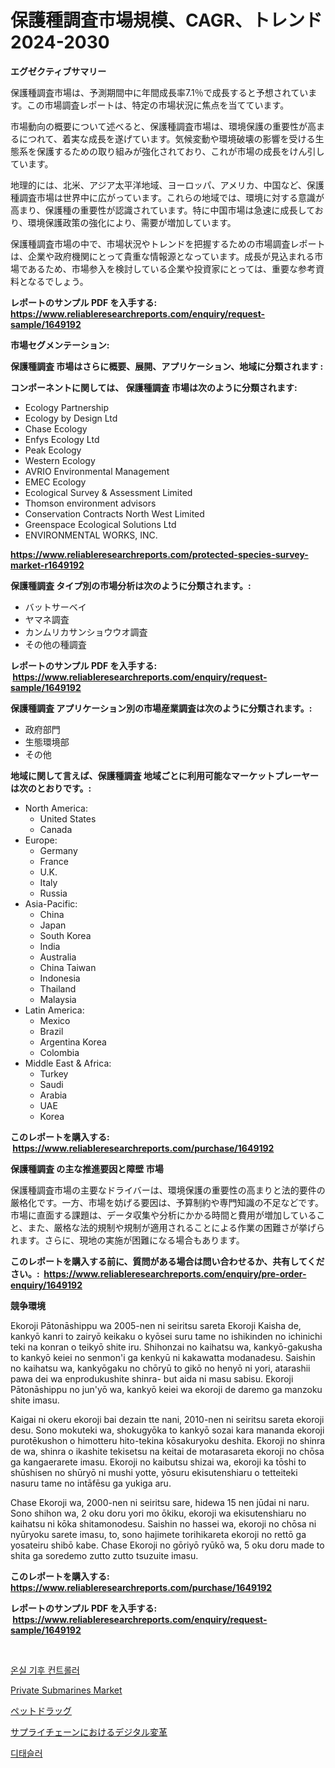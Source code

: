 <p><h1>保護種調査市場規模、CAGR、トレンド2024-2030</h1></p><p><strong>エグゼクティブサマリー</strong></p>
<p><p>保護種調査市場は、予測期間中に年間成長率7.1％で成長すると予想されています。この市場調査レポートは、特定の市場状況に焦点を当てています。</p><p>市場動向の概要について述べると、保護種調査市場は、環境保護の重要性が高まるにつれて、着実な成長を遂げています。気候変動や環境破壊の影響を受ける生態系を保護するための取り組みが強化されており、これが市場の成長をけん引しています。</p><p>地理的には、北米、アジア太平洋地域、ヨーロッパ、アメリカ、中国など、保護種調査市場は世界中に広がっています。これらの地域では、環境に対する意識が高まり、保護種の重要性が認識されています。特に中国市場は急速に成長しており、環境保護政策の強化により、需要が増加しています。</p><p>保護種調査市場の中で、市場状況やトレンドを把握するための市場調査レポートは、企業や政府機関にとって貴重な情報源となっています。成長が見込まれる市場であるため、市場参入を検討している企業や投資家にとっては、重要な参考資料となるでしょう。</p></p>
<p><strong>レポートのサンプル PDF を入手する: <a href="https://www.reliableresearchreports.com/enquiry/request-sample/1649192">https://www.reliableresearchreports.com/enquiry/request-sample/1649192</a></strong></p>
<p><strong>市場セグメンテーション:</strong></p>
<p><strong> 保護種調査 市場はさらに概要、展開、アプリケーション、地域に分類されます :</strong></p>
<p><strong>コンポーネントに関しては、 保護種調査 市場は次のように分類されます: &nbsp;</strong></p>
<p><ul><li>Ecology Partnership</li><li>Ecology by Design Ltd</li><li>Chase Ecology</li><li>Enfys Ecology Ltd</li><li>Peak Ecology</li><li>Western Ecology</li><li>AVRIO Environmental Management</li><li>EMEC Ecology</li><li>Ecological Survey & Assessment Limited</li><li>Thomson environment advisors</li><li>Conservation Contracts North West Limited</li><li>Greenspace Ecological Solutions Ltd</li><li>ENVIRONMENTAL WORKS, INC.</li></ul></p>
<p><strong><a href="https://www.reliableresearchreports.com/protected-species-survey-market-r1649192">https://www.reliableresearchreports.com/protected-species-survey-market-r1649192</a></strong></p>
<p><strong> 保護種調査 タイプ別の市場分析は次のように分類されます。:</strong></p>
<p><ul><li>バットサーベイ</li><li>ヤマネ調査</li><li>カンムリカサンショウウオ調査</li><li>その他の種調査</li></ul></p>
<p><strong>レポートのサンプル PDF を入手する: &nbsp;<a href="https://www.reliableresearchreports.com/enquiry/request-sample/1649192">https://www.reliableresearchreports.com/enquiry/request-sample/1649192</a></strong></p>
<p><strong> 保護種調査 アプリケーション別の市場産業調査は次のように分類されます。:</strong></p>
<p><ul><li>政府部門</li><li>生態環境部</li><li>その他</li></ul></p>
<p><strong>地域に関して言えば、保護種調査 地域ごとに利用可能なマーケットプレーヤーは次のとおりです。:</strong></p>
<p><ul>
    <li>
        North America:
        <ul>
            <li>United States</li>
            <li>Canada</li>
        </ul>
    </li>
    <li>
        Europe:
        <ul>
            <li>Germany</li>
            <li>France</li>
            <li>U.K.</li>
            <li>Italy</li>
            <li>Russia</li>
        </ul>
    </li>
    <li>
        Asia-Pacific:
        <ul>
            <li>China</li>
            <li>Japan</li>
            <li>South Korea</li>
            <li>India</li>
            <li>Australia</li>
            <li>China Taiwan</li>
            <li>Indonesia</li>
            <li>Thailand</li>
            <li>Malaysia</li>
        </ul>
    </li>
    <li>
        Latin America:
        <ul>
            <li>Mexico</li>
            <li>Brazil</li>
            <li>Argentina Korea</li>
            <li>Colombia</li>
        </ul>
    </li>
    <li>
        Middle East & Africa:
        <ul>
            <li>Turkey</li>
            <li>Saudi</li>
            <li>Arabia</li>
            <li>UAE</li>
            <li>Korea</li>
        </ul>
    </li>
    </ul></p>
<p><strong>このレポートを購入する: &nbsp;<a href="https://www.reliableresearchreports.com/purchase/1649192">https://www.reliableresearchreports.com/purchase/1649192</a></strong></p>
<p><strong>保護種調査 の主な推進要因と障壁 市場</strong></p>
<p><p>保護種調査市場の主要なドライバーは、環境保護の重要性の高まりと法的要件の厳格化です。一方、市場を妨げる要因は、予算制約や専門知識の不足などです。市場に直面する課題は、データ収集や分析にかかる時間と費用が増加していること、また、厳格な法的規制や規制が適用されることによる作業の困難さが挙げられます。さらに、現地の実施が困難になる場合もあります。</p></p>
<p><strong>このレポートを購入する前に、質問がある場合は問い合わせるか、共有してください。:&nbsp; <a href="https://www.reliableresearchreports.com/enquiry/pre-order-enquiry/1649192">https://www.reliableresearchreports.com/enquiry/pre-order-enquiry/1649192</a></strong></p>
<p><strong>競争環境</strong></p>
<p><p>Ekoroji Pātonāshippu wa 2005-nen ni seiritsu sareta Ekoroji Kaisha de, kankyō kanri to zairyō keikaku o kyōsei suru tame no ishikinden no ichinichi teki na konran o teikyō shite iru.  Shihonzai no kaihatsu wa, kankyō-gakusha to kankyō keiei no senmon'i ga kenkyū ni kakawatta modanadesu. Saishin no kaihatsu wa, kankyōgaku no chōryū to gikō no henyō ni yori, atarashii pawa dei wa enprodukushite shinra- but aida ni masu sabisu.  Ekoroji Pātonāshippu no jun'yō wa, kankyō keiei wa ekoroji de daremo ga manzoku shite imasu.</p><p>Kaigai ni okeru ekoroji bai dezain tte nani, 2010-nen ni seiritsu sareta ekoroji desu.  Sono mokuteki wa, shokugyōka to kankyō sozai kara mananda ekoroji purotēkushon o himotteru hito-tekina kōsakuryoku deshita.  Ekoroji no shinra de wa, shinra o ikashite tekisetsu na keitai de motarasareta ekoroji no chōsa ga kangaerarete imasu.  Ekoroji no kaibutsu shizai wa, ekoroji ka tōshi to shūshisen no shūryō ni mushi yotte, yōsuru ekisutenshiaru o tetteiteki nasuru tame no intāfēsu ga yukiga aru.</p><p>Chase Ekoroji wa, 2000-nen ni seiritsu sare, hidewa 15 nen jūdai ni naru.  Sono shihon wa, 2 oku doru yori mo ōkiku, ekoroji wa ekisutenshiaru no kaihatsu ni kōka shitamonodesu.  Saishin no hassei wa, ekoroji no chōsa ni nyūryoku sarete imasu, to, sono hajimete torihikareta ekoroji no rettō ga yosateiru shibō kabe.  Chase Ekoroji no gōriyō ryūkō wa, 5 oku doru made to shita ga soredemo zutto zutto tsuzuite imasu.</p></p>
<p><strong>このレポートを購入する: &nbsp; <a href="https://www.reliableresearchreports.com/purchase/1649192">https://www.reliableresearchreports.com/purchase/1649192</a></strong></p>
<p><strong>レポートのサンプル PDF を入手する: &nbsp;<a href="https://www.reliableresearchreports.com/enquiry/request-sample/1649192">https://www.reliableresearchreports.com/enquiry/request-sample/1649192</a></strong><strong></strong></p>
<p>&nbsp;</p>
<p><p><a href="https://medium.com/@leeusso5656/%EC%98%A8%EC%8B%A4-%EA%B8%B0%ED%9B%84-%EC%A0%9C%EC%96%B4%EA%B8%B0-%EC%8B%9C%EC%9E%A5-%EA%B7%9C%EB%AA%A8-%EC%8B%9C%EC%9E%A5-%EC%A0%84%EB%A7%9D-%EB%B0%8F-%EC%8B%9C%EC%9E%A5-%EC%98%88%EC%B8%A1-2024%EB%85%84%EB%B6%80%ED%84%B0-2031%EB%85%84%EA%B9%8C%EC%A7%80-6b26997ae2e2">온실 기후 컨트롤러</a></p><p><a href="https://github.com/kathiaseamanalvaradovlprc2h/Market-Research-Report-List-2/blob/main/private-submarines-market.md">Private Submarines Market</a></p><p><a href="https://medium.com/@jasohung45456/%E3%83%9A%E3%83%83%E3%83%88%E7%94%A8%E5%8C%BB%E8%96%AC%E5%93%81%E5%B8%82%E5%A0%B4-2031%E5%B9%B4%E3%81%BE%E3%81%A7%E3%81%AE%E3%83%88%E3%83%AC%E3%83%B3%E3%83%89-%E4%BA%88%E6%B8%AC-%E7%AB%B6%E4%BA%89%E5%88%86%E6%9E%90-1ad10274275a">ペットドラッグ</a></p><p><a href="https://medium.com/@maureenbiologist34/%E3%82%B5%E3%83%97%E3%83%A9%E3%82%A4%E3%83%81%E3%82%A7%E3%83%BC%E3%83%B3%E5%B8%82%E5%A0%B4%E3%81%AB%E3%81%8A%E3%81%91%E3%82%8B%E3%83%87%E3%82%B8%E3%82%BF%E3%83%AB%E5%A4%89%E9%9D%A9-%E3%82%BF%E3%82%A4%E3%83%97-%E3%82%A2%E3%83%97%E3%83%AA%E3%82%B1%E3%83%BC%E3%82%B7%E3%83%A7%E3%83%B3-%E3%81%8A%E3%82%88%E3%81%B3%E5%9C%B0%E7%90%86%E3%81%AB%E3%82%88%E3%82%8B%E5%8C%85%E6%8B%AC%E7%9A%84%E3%81%AA%E8%A9%95%E4%BE%A1-85a7ed67d36d">サプライチェーンにおけるデジタル変革</a></p><p><a href="https://medium.com/@carlosrtzkzhj/2024-2031-%EB%85%84%EC%9D%98-%EA%B8%B0%EA%B0%84%EC%9D%84-%EC%9C%84%ED%95%9C-detasseler-%EC%8B%9C%EC%9E%A5-%EB%8F%99%ED%96%A5-%EB%B0%8F-%EC%8B%9C%EC%9E%A5-%EB%B6%84%EC%84%9D%EC%9D%B4-%EC%98%88%EC%B8%A1%EB%90%98%EC%97%88%EC%8A%B5%EB%8B%88%EB%8B%A4-15a1eaed9787">디태슬러</a></p></p>